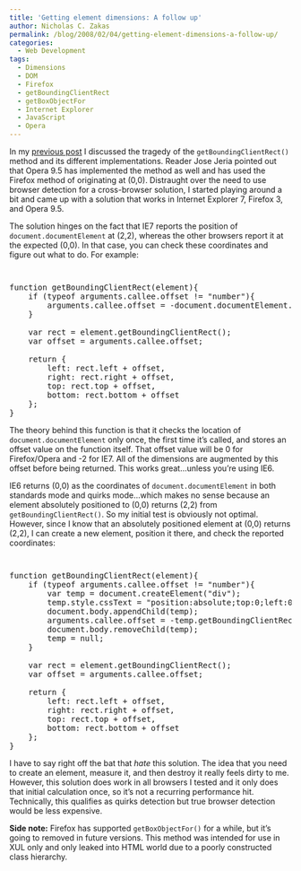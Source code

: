 ```yaml
---
title: 'Getting element dimensions: A follow up'
author: Nicholas C. Zakas
permalink: /blog/2008/02/04/getting-element-dimensions-a-follow-up/
categories:
  - Web Development
tags:
  - Dimensions
  - DOM
  - Firefox
  - getBoundingClientRect
  - getBoxObjectFor
  - Internet Explorer
  - JavaScript
  - Opera
---
```

In my <a title="Getting element dimensions" rel="internal" href="{{site.url}}/archive/2008/2/550">previous post</a> I discussed the tragedy of the `getBoundingClientRect()` method and its different implementations. Reader Jose Jeria pointed out that Opera 9.5 has implemented the method as well and has used the Firefox method of originating at (0,0). Distraught over the need to use browser detection for a cross-browser solution, I started playing around a bit and came up with a solution that works in Internet Explorer 7, Firefox 3, and Opera 9.5.

The solution hinges on the fact that IE7 reports the position of `document.documentElement` at (2,2), whereas the other browsers report it at the expected (0,0). In that case, you can check these coordinates and figure out what to do. For example:

<code class="block"> </code>

<pre>function getBoundingClientRect(element){
    if (typeof arguments.callee.offset != "number"){
        arguments.callee.offset = -document.documentElement.getBoundingClientRect().top;
    }

    var rect = element.getBoundingClientRect();
    var offset = arguments.callee.offset;

    return {
        left: rect.left + offset,
        right: rect.right + offset,
        top: rect.top + offset,
        bottom: rect.bottom + offset
    };
}</pre>

The theory behind this function is that it checks the location of `document.documentElement` only once, the first time it&#8217;s called, and stores an offset value on the function itself. That offset value will be 0 for Firefox/Opera and -2 for IE7. All of the dimensions are augmented by this offset before being returned. This works great&#8230;unless you&#8217;re using IE6.

IE6 returns (0,0) as the coordinates of `document.documentElement` in both standards mode and quirks mode&#8230;which makes no sense because an element absolutely positioned to (0,0) returns (2,2) from `getBoundingClientRect()`. So my initial test is obviously not optimal. However, since I know that an absolutely positioned element at (0,0) returns (2,2), I can create a new element, position it there, and check the reported coordinates:

<code class="block"> </code>

<pre>function getBoundingClientRect(element){
    if (typeof arguments.callee.offset != "number"){
        var temp = document.createElement("div");
        temp.style.cssText = "position:absolute;top:0;left:0";
        document.body.appendChild(temp);
        arguments.callee.offset = -temp.getBoundingClientRect().top;
        document.body.removeChild(temp);
        temp = null;
    }

    var rect = element.getBoundingClientRect();
    var offset = arguments.callee.offset;

    return {
        left: rect.left + offset,
        right: rect.right + offset,
        top: rect.top + offset,
        bottom: rect.bottom + offset
    };
}</pre>

I have to say right off the bat that *hate* this solution. The idea that you need to create an element, measure it, and then destroy it really feels dirty to me. However, this solution does work in all browsers I tested and it only does that initial calculation once, so it&#8217;s not a recurring performance hit. Technically, this qualifies as quirks detection but true browser detection would be less expensive.

**Side note:** Firefox has supported `getBoxObjectFor()` for a while, but it&#8217;s going to removed in future versions. This method was intended for use in XUL only and only leaked into HTML world due to a poorly constructed class hierarchy.
